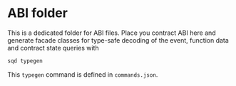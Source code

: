 # ABI folder

This is a dedicated folder for ABI files. Place you contract ABI here and generate facade classes for type-safe decoding of the event, function data and contract state queries with

```sh
sqd typegen
```

This `typegen` command is defined in `commands.json`.


